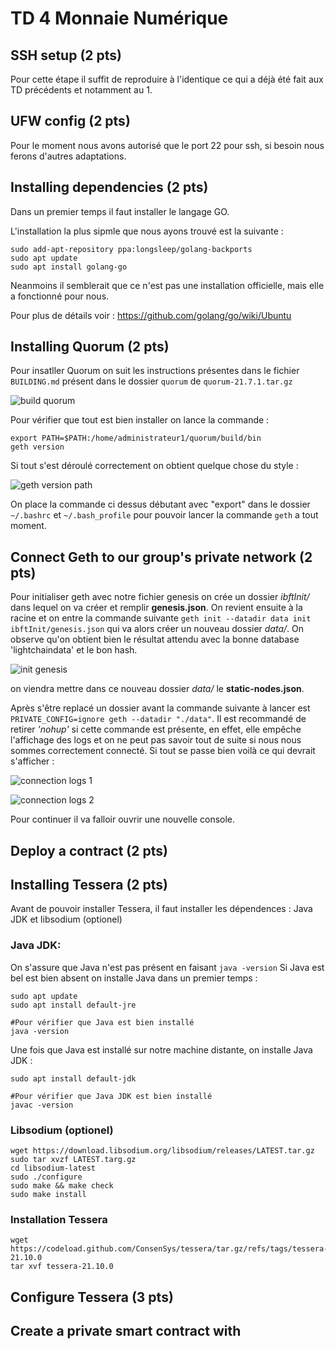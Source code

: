 # TD 4 Monnaie Numérique

## SSH setup (2 pts)

Pour cette étape il suffit de reproduire à l'identique ce qui a déjà été fait aux TD précédents et notamment au 1.

## UFW config (2 pts)

Pour le moment nous avons autorisé que le port 22 pour ssh, si besoin nous ferons d'autres adaptations.

## Installing dependencies (2 pts)

Dans un premier temps il faut installer le langage GO. 

L'installation la plus sipmle que nous ayons trouvé est la suivante :

```shell
sudo add-apt-repository ppa:longsleep/golang-backports
sudo apt update
sudo apt install golang-go
```
Neanmoins il semblerait que ce n'est pas une installation officielle, mais elle a fonctionné pour nous.

Pour plus de détails voir : https://github.com/golang/go/wiki/Ubuntu

## Installing Quorum (2 pts)

Pour insatller Quorum on suit les instructions présentes dans le fichier `BUILDING.md` présent dans le dossier `quorum` de `quorum-21.7.1.tar.gz`

![build quorum](https://user-images.githubusercontent.com/62909821/136551001-7e422ddb-4c4f-4803-b314-381f7ab94f23.PNG)

Pour vérifier que tout est bien installer on lance la commande : 

```shell
export PATH=$PATH:/home/administrateur1/quorum/build/bin
geth version 
```

Si tout s'est déroulé correctement on obtient quelque chose du style :

![geth version path](https://user-images.githubusercontent.com/62909821/136555434-71d166fc-0d3f-4295-ace3-12961495a673.PNG)

On place la commande ci dessus débutant avec "export" dans le dossier `~/.bashrc` et `~/.bash_profile` pour pouvoir lancer la commande `geth` a tout moment.

## Connect Geth to our group's private network (2 pts)

Pour initialiser geth avec notre fichier genesis on crée un dossier *ibftInit/* dans lequel on va créer et remplir **genesis.json**. On revient ensuite à la racine et on entre la commande suivante ``geth init --datadir data init ibftInit/genesis.json`` qui va alors créer un nouveau dossier *data/*. On observe qu'on obtient bien le résultat attendu avec la bonne database 'lightchaindata' et le bon hash.

![init genesis](https://user-images.githubusercontent.com/62894505/136674756-55a2b797-a196-4900-9748-ab75450bf81f.png)

on viendra mettre dans ce nouveau dossier *data/* le **static-nodes.json**.

Après s'être replacé un dossier avant la commande suivante à lancer est ``PRIVATE_CONFIG=ignore geth --datadir "./data"``. Il est recommandé de retirer *'nohup'* si cette commande est présente, en effet, elle empêche l'affichage des logs et on ne peut pas savoir tout de suite si nous nous sommes correctement connecté. Si tout se passe bien voilà ce qui devrait s'afficher :

![connection logs 1](https://user-images.githubusercontent.com/62894505/136674724-a0e6ce01-173c-484f-9e88-968cab28bf68.png)

![connection logs 2](https://user-images.githubusercontent.com/62894505/136674764-c74fd5ae-f584-4257-86c5-42b663cba10c.png)


Pour continuer il va falloir ouvrir une nouvelle console.

## Deploy a contract (2 pts)

## Installing Tessera (2 pts)

Avant de pouvoir installer Tessera, il faut installer les dépendences : Java JDK et libsodium (optionel)

### Java JDK:

On s'assure que Java n'est pas présent en faisant `java -version`
Si Java est bel est bien absent on installe Java dans un premier temps :

```shell
sudo apt update
sudo apt install default-jre

#Pour vérifier que Java est bien installé
java -version
```

Une fois que Java est installé sur notre machine distante, on installe Java JDK :

```shell
sudo apt install default-jdk

#Pour vérifier que Java JDK est bien installé
javac -version
```
### Libsodium (optionel)

```shell
wget https://download.libsodium.org/libsodium/releases/LATEST.tar.gz
sudo tar xvzf LATEST.targ.gz
cd libsodium-latest
sudo ./configure
sudo make && make check
sudo make install
```

### Installation Tessera

```shell
wget https://codeload.github.com/ConsenSys/tessera/tar.gz/refs/tags/tessera-21.10.0
tar xvf tessera-21.10.0
```

## Configure Tessera (3 pts)

## Create a private smart contract with

